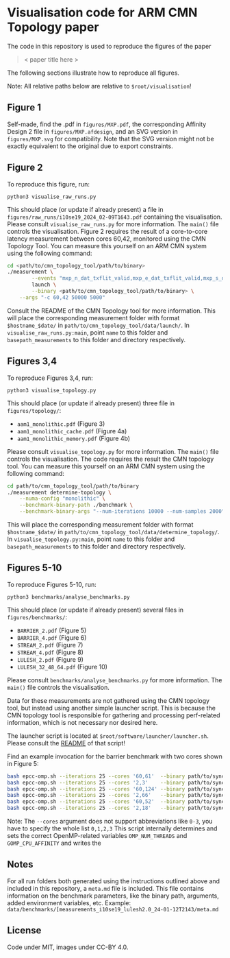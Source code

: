 # Visualisation code for ARM CMN Topology paper

The code in this repository is used to reproduce the figures of the paper
> < paper title here >

The following sections illustrate how to reproduce all figures.

Note: All relative paths below are relative to `$root/visualisation`!

## Figure 1

Self-made, find the .pdf in `figures/MXP.pdf`,  the corresponding Affinity Design 2 file in `figures/MXP.afdesign`, and an SVG version in `figures/MXP.svg` for compatibility. Note that the SVG version might not be exactly equivalent to the original due to export constraints.

## Figure 2

To reproduce this figure, run:

```python3 visualise_raw_runs.py```


This should place (or update if already present) a file in `figures/raw_runs/i10se19_2024_02-09T1643.pdf` containing the visualisation.
Please consult `visualise_raw_runs.py` for more information. The `main()` file controls the visualisation.
Figure 2 requires the result of a core-to-core latency measurement between cores 60,42, monitored using the CMN Topology Tool.
You can measure this yourself on an ARM CMN system using the following command:
```bash
cd <path/to/cmn_topology_tool/path/to/binary>
./measurement \
        --events "mxp_n_dat_txflit_valid,mxp_e_dat_txflit_valid,mxp_s_dat_txflit_valid,mxp_w_dat_txflit_valid,mxp_p0_dat_txflit_valid,mxp_p1_dat_txflit_valid,hnf_txdat_stall,hnf_snp_sent" \
        launch \
        --binary <path/to/cmn_topology_tool/path/to/binary> \
    --args "-c 60,42 50000 5000"
```

Consult the README of the CMN Topology tool for more information.
This will place the corresponding measurement folder with format `$hostname_$date/` in `path/to/cmn_topology_tool/data/launch/`.
In `visualise_raw_runs.py:main`, point `name` to this folder and `basepath_measurements` to this folder and directory respectively.

## Figures 3,4

To reproduce Figures 3,4, run:

```python3 visualise_topology.py```

This should place (or update if already present) three file in `figures/topology/`:
- `aam1_monolithic.pdf` (Figure 3)
- `aam1_monolithic_cache.pdf` (Figure 4a)
- `aam1_monolithic_memory.pdf` (Figure 4b)

Please consult `visualise_topology.py` for more information. The `main()` file controls the visualisation.
The code requires the result the CMN topology tool.
You can measure this yourself on an ARM CMN system using the following command:

```bash
cd path/to/cmn_topology_tool/path/to/binary
./measurement determine-topology \
    --numa-config "monolithic" \
    --benchmark-binary-path ./benchmark \
    --benchmark-binary-args "--num-iterations 10000 --num-samples 2000" 
```

This will place the corresponding measurement folder with format `$hostname_$date/` in `path/to/cmn_topology_tool/data/determine_topology/`.
In `visualise_topology.py:main`, point `name` to this folder and `basepath_measurements` to this folder and directory respectively.

## Figures 5-10

To reproduce Figures 5-10, run:

```python3 benchmarks/analyse_benchmarks.py```

This should place (or update if already present) several files in `figures/benchmarks/`:
- `BARRIER_2.pdf` (Figure 5)
- `BARRIER_4.pdf` (Figure 6)
- `STREAM_2.pdf` (Figure 7)
- `STREAM_4.pdf` (Figure 8)
- `LULESH_2.pdf` (Figure 9)
- `LULESH_32_48_64.pdf` (Figure 10)

Please consult `benchmarks/analyse_benchmarks.py` for more information. The `main()` file controls the visualisation.

Data for these measurements are not gathered using the CMN topology tool, but instead using another simple launcher script.
This is because the CMN topology tool is responsible for gathering and processing perf-related information, which is not necessary nor desired here.

The launcher script is located at `$root/software/launcher/launcher.sh`. 
Please consult the [README](/software/launcher/README.md) of that script!

Find an example invocation for the barrier benchmark with two cores shown in Figure 5:

```bash
bash epcc-omp.sh --iterations 25 --cores '60,61'  --binary path/to/syncbench --binary-args "--measureonly BARRIER --outer-repetitions 500 --test-time 5000" && \
bash epcc-omp.sh --iterations 25 --cores '2,3'    --binary path/to/syncbench --binary-args "--measureonly BARRIER --outer-repetitions 500 --test-time 5000" && \
bash epcc-omp.sh --iterations 25 --cores '60,124' --binary path/to/syncbench --binary-args "--measureonly BARRIER --outer-repetitions 500 --test-time 5000" && \
bash epcc-omp.sh --iterations 25 --cores '2,66'   --binary path/to/syncbench --binary-args "--measureonly BARRIER --outer-repetitions 500 --test-time 5000" && \
bash epcc-omp.sh --iterations 25 --cores '60,52'  --binary path/to/syncbench --binary-args "--measureonly BARRIER --outer-repetitions 500 --test-time 5000" && \
bash epcc-omp.sh --iterations 25 --cores '2,18'   --binary path/to/syncbench --binary-args "--measureonly BARRIER --outer-repetitions 500 --test-time 5000"
```

Note: The `--cores` argument does not support abbreviations like `0-3`, you have to specify the whole list `0,1,2,3`
This script internally determines and sets the correct OpenMP-related variables `OMP_NUM_THREADS` and `GOMP_CPU_AFFINITY` and writes the 

## Notes

For all run folders both generated using the instructions outlined above and included in this repository, 
a `meta.md` file is included. This file contains information on the benchmark parameters, like the binary path, arguments,
added environment variables, etc. Example: `data/benchmarks/[measurements_i10se19_lulesh2.0_24-01-12T2143/meta.md`

## License

Code under MIT, images under CC-BY 4.0.